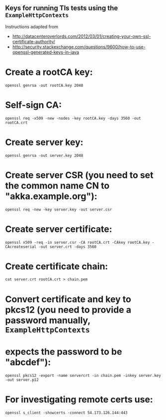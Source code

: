 Keys for running Tls tests using the `ExampleHttpContexts`
----------------------------------------------------------

Instructions adapted from

 * http://datacenteroverlords.com/2012/03/01/creating-your-own-ssl-certificate-authority/
 * http://security.stackexchange.com/questions/9600/how-to-use-openssl-generated-keys-in-java


# Create a rootCA key:

```
openssl genrsa -out rootCA.key 2048
```

# Self-sign CA:

```
openssl req -x509 -new -nodes -key rootCA.key -days 3560 -out rootCA.crt
```

# Create server key:

```
openssl genrsa -out server.key 2048
```

# Create server CSR (you need to set the common name CN to "akka.example.org"):

```
openssl req -new -key server.key -out server.csr
```

# Create server certificate:

```
openssl x509 -req -in server.csr -CA rootCA.crt -CAkey rootCA.key -CAcreateserial -out server.crt -days 3560
```

# Create certificate chain:

```
cat server.crt rootCA.crt > chain.pem
```

# Convert certificate and key to pkcs12 (you need to provide a password manually, `ExampleHttpContexts`
# expects the password to be "abcdef"):

```
openssl pkcs12 -export -name servercrt -in chain.pem -inkey server.key -out server.p12
```

# For investigating remote certs use:

```
openssl s_client -showcerts -connect 54.173.126.144:443
```
